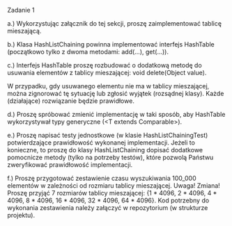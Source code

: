 Zadanie 1

a.) Wykorzystując załącznik do tej sekcji, proszę zaimplementować tablicę mieszającą.

b.) Klasa HashListChaining powinna implementować interfejs HashTable (początkowo tylko z dwoma metodami: add(...), get(...)).

c.) Interfejs HashTable proszę rozbudować o dodatkową metodę do usuwania elementów z tablicy mieszającej: void delete(Object value).

W przypadku, gdy usuwanego elementu nie ma w tablicy mieszającej, można zignorować tę sytuację lub zgłosić wyjątek (rozsądnej klasy). Każde (działające) rozwiązanie będzie prawidłowe.

d.) Proszę spróbować zmienić implementację w taki sposób, aby HashTable wykorzystywał typy generyczne (<T extends Comparable<T>>).

e.) Proszę napisać testy jednostkowe (w klasie HashListChainingTest) potwierdzające prawidłowość wykonanej implementacji. Jeżeli to konieczne, to proszę do klasy HashListChaining dopisać dodatkowe pomocnicze metody (tylko na potrzeby testów), które pozwolą Państwu zweryfikować prawidłowość implementacji.

f.) Proszę przygotować zestawienie czasu wyszukiwania 100_000 elementów w zależności od rozmiaru tablicy mieszającej. Uwaga! Zmiana! Proszę przyjąć 7 rozmiarów tablicy mieszającej: {1 * 4096, 2 * 4096, 4 * 4096, 8 * 4096, 16 * 4096, 32 * 4096, 64 * 4096}. Kod potrzebny do wykonania zestawienia należy załączyć w repozytorium (w strukturze projektu).
